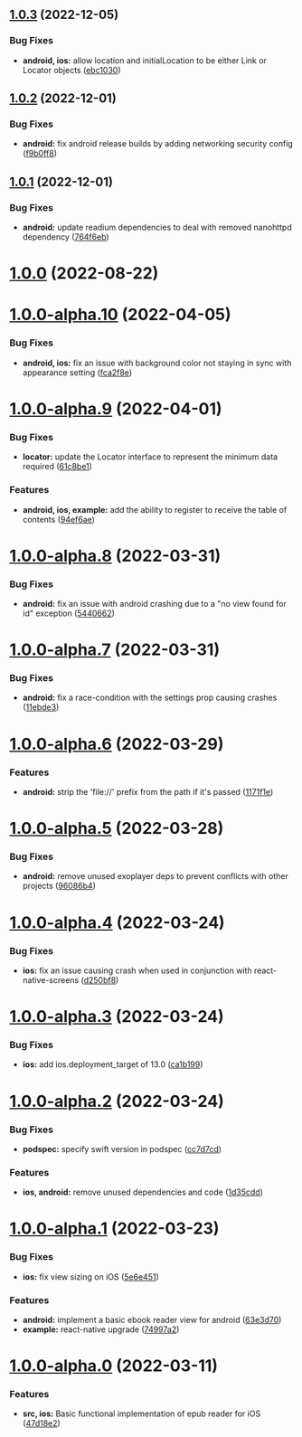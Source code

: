 ## [1.0.3](https://github.com/5-stones/react-native-readium/compare/v1.0.2...v1.0.3) (2022-12-05)


### Bug Fixes

* **android, ios:** allow location and initialLocation to be either Link or Locator objects ([ebc1030](https://github.com/5-stones/react-native-readium/commit/ebc103075d305bcdf8db263d7455d5b07536288b))



## [1.0.2](https://github.com/5-stones/react-native-readium/compare/v1.0.1...v1.0.2) (2022-12-01)


### Bug Fixes

* **android:** fix android release builds by adding networking security config ([f9b0ff8](https://github.com/5-stones/react-native-readium/commit/f9b0ff80676f9e673352546857faab2163e8a1bb))



## [1.0.1](https://github.com/5-stones/react-native-readium/compare/v1.0.0...v1.0.1) (2022-12-01)


### Bug Fixes

* **android:** update readium dependencies to deal with removed nanohttpd dependency ([764f6eb](https://github.com/5-stones/react-native-readium/commit/764f6ebc1de0ddd509b7ca89dd736eace4348d3d))



# [1.0.0](https://github.com/5-stones/react-native-readium/compare/v1.0.0-alpha.10...v1.0.0) (2022-08-22)



# [1.0.0-alpha.10](https://github.com/5-stones/react-native-readium/compare/v1.0.0-alpha.9...v1.0.0-alpha.10) (2022-04-05)


### Bug Fixes

* **android, ios:** fix an issue with background color not staying in sync with appearance setting ([fca2f8e](https://github.com/5-stones/react-native-readium/commit/fca2f8e20e3ed0b5558caf1b3f2abd5f4f8bb3d5))



# [1.0.0-alpha.9](https://github.com/5-stones/react-native-readium/compare/v1.0.0-alpha.8...v1.0.0-alpha.9) (2022-04-01)


### Bug Fixes

* **locator:** update the Locator interface to represent the minimum data required ([61c8be1](https://github.com/5-stones/react-native-readium/commit/61c8be1073e92a9c408ecde995e764502f2a5538))


### Features

* **android, ios, example:** add the ability to register to receive the table of contents ([94ef6ae](https://github.com/5-stones/react-native-readium/commit/94ef6ae790efe53cce8b3b945bfc4f0bd712e178))



# [1.0.0-alpha.8](https://github.com/5-stones/react-native-readium/compare/v1.0.0-alpha.7...v1.0.0-alpha.8) (2022-03-31)


### Bug Fixes

* **android:** fix an issue with android crashing due to a "no view found for id" exception ([5440662](https://github.com/5-stones/react-native-readium/commit/54406625dfbca5c1dcfa23030df8325d53d2ddbb))



# [1.0.0-alpha.7](https://github.com/5-stones/react-native-readium/compare/v1.0.0-alpha.6...v1.0.0-alpha.7) (2022-03-31)


### Bug Fixes

* **android:** fix a race-condition with the settings prop causing crashes ([11ebde3](https://github.com/5-stones/react-native-readium/commit/11ebde35184622ff045a41e8f971b46a389c0dc0))



# [1.0.0-alpha.6](https://github.com/5-stones/react-native-readium/compare/v1.0.0-alpha.5...v1.0.0-alpha.6) (2022-03-29)


### Features

* **android:** strip the 'file://' prefix from the path if it's passed ([1171f1e](https://github.com/5-stones/react-native-readium/commit/1171f1e2ec553f51c7be1aa1b3973433f3bd6939))



# [1.0.0-alpha.5](https://github.com/5-stones/react-native-readium/compare/v1.0.0-alpha.4...v1.0.0-alpha.5) (2022-03-28)


### Bug Fixes

* **android:** remove unused exoplayer deps to prevent conflicts with other projects ([96086b4](https://github.com/5-stones/react-native-readium/commit/96086b4cf0305b9799b6c632c4c6e57422375479))



# [1.0.0-alpha.4](https://github.com/5-stones/react-native-readium/compare/v1.0.0-alpha.3...v1.0.0-alpha.4) (2022-03-24)


### Bug Fixes

* **ios:** fix an issue causing crash when used in conjunction with react-native-screens ([d250bf8](https://github.com/5-stones/react-native-readium/commit/d250bf8294e133a7fd29d3eb92e68f9682f46f63))



# [1.0.0-alpha.3](https://github.com/5-stones/react-native-readium/compare/v1.0.0-alpha.2...v1.0.0-alpha.3) (2022-03-24)


### Bug Fixes

* **ios:** add ios.deployment_target of 13.0 ([ca1b199](https://github.com/5-stones/react-native-readium/commit/ca1b199bae3dea3347aed26135f1e1de61c61fff))



# [1.0.0-alpha.2](https://github.com/5-stones/react-native-readium/compare/v1.0.0-alpha.1...v1.0.0-alpha.2) (2022-03-24)


### Bug Fixes

* **podspec:** specify swift version in podspec ([cc7d7cd](https://github.com/5-stones/react-native-readium/commit/cc7d7cd8ae7fc65623b06825f0431b7b79612ec1))


### Features

* **ios, android:** remove unused dependencies and code ([1d35cdd](https://github.com/5-stones/react-native-readium/commit/1d35cdd6ba9bfda33f72381bb880cb4a401e4154))



# [1.0.0-alpha.1](https://github.com/5-stones/react-native-readium/compare/v1.0.0-alpha.0...v1.0.0-alpha.1) (2022-03-23)


### Bug Fixes

* **ios:** fix view sizing on iOS ([5e6e451](https://github.com/5-stones/react-native-readium/commit/5e6e451e6c4c75dcf35a11a1b348f8911660247f))


### Features

* **android:** implement a basic ebook reader view for android ([63e3d70](https://github.com/5-stones/react-native-readium/commit/63e3d70016675bbf3b2d2dea1acb47c32824dc7c))
* **example:** react-native upgrade ([74997a2](https://github.com/5-stones/react-native-readium/commit/74997a20d0821dbd80493d5051a45e1ba9cec9b1))



# [1.0.0-alpha.0](https://github.com/5-stones/react-native-readium/compare/47d18e28b8ee9a7e6cb83eb93837fbe6169d9180...v1.0.0-alpha.0) (2022-03-11)


### Features

* **src, ios:** Basic functional implementation of epub reader for iOS ([47d18e2](https://github.com/5-stones/react-native-readium/commit/47d18e28b8ee9a7e6cb83eb93837fbe6169d9180))



